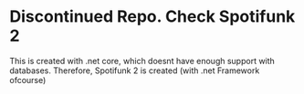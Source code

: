 
# Discontinued Repo. Check Spotifunk 2
This is created with .net core, which doesnt have enough support with databases. Therefore, Spotifunk 2 is created (with .net Framework ofcourse)

